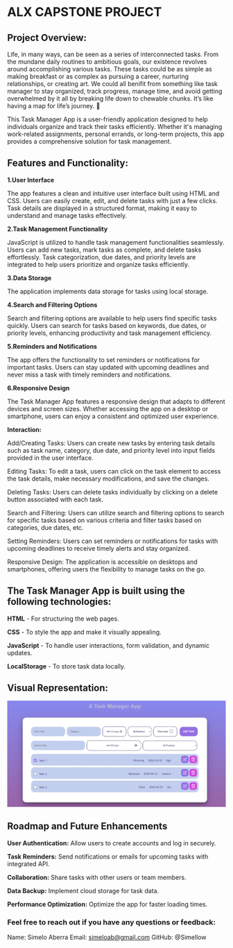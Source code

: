 # ALX CAPSTONE PROJECT


## Project Overview:

Life, in many ways, can be seen as a series of interconnected tasks. From the mundane daily routines to ambitious goals, our existence revolves around accomplishing various tasks. These tasks could be as simple as making breakfast or as complex as pursuing a career, nurturing relationships, or creating art. We could all benifit from something like task manager to stay organized, track progress, manage time, and avoid getting overwhelmed by it all by breaking life down to chewable chunks. It’s like having a map for life’s journey. 🌟

This Task Manager App is a user-friendly application designed to help individuals organize and track their tasks efficiently. Whether it's managing work-related assignments, personal errands, or long-term projects, this app provides a comprehensive solution for task management.


## Features and Functionality:

**1.User Interface**

The app features a clean and intuitive user interface built using HTML and CSS.
Users can easily create, edit, and delete tasks with just a few clicks.
Task details are displayed in a structured format, making it easy to understand and manage tasks effectively.

**2.Task Management Functionality**

JavaScript is utilized to handle task management functionalities seamlessly.
Users can add new tasks, mark tasks as complete, and delete tasks effortlessly.
Task categorization, due dates, and priority levels are integrated to help users prioritize and organize tasks efficiently.

**3.Data Storage**

The application implements data storage for tasks using local storage. 

**4.Search and Filtering Options**

Search and filtering options are available to help users find specific tasks quickly.
Users can search for tasks based on keywords, due dates, or priority levels, enhancing productivity and task management efficiency.

**5.Reminders and Notifications**

The app offers the functionality to set reminders or notifications for important tasks.
Users can stay updated with upcoming deadlines and never miss a task with timely reminders and notifications.

**6.Responsive Design**

The Task Manager App features a responsive design that adapts to different devices and screen sizes.
Whether accessing the app on a desktop or smartphone, users can enjoy a consistent and optimized user experience.


**Interaction:**

Add/Creating Tasks: Users can create new tasks by entering task details such as task name, category, due date, and priority level into input fields provided in the user interface.

Editing Tasks: To edit a task, users can click on the task element to access the task details, make necessary modifications, and save the changes.

Deleting Tasks: Users can delete tasks individually by clicking on a delete button associated with each task.

Search and Filtering: Users can utilize search and filtering options to search for specific tasks based on various criteria and filter tasks based on categories, due dates, etc.

Setting Reminders: Users can set reminders or notifications for tasks with upcoming deadlines to receive timely alerts and stay organized.

Responsive Design: The application is accessible on desktops and smartphones, offering users the flexibility to manage tasks on the go.


## The Task Manager App is built using the following technologies:

**HTML** - For structuring the web pages.

**CSS** - To style the app and make it visually appealing.

**JavaScript** - To handle user interactions, form validation, and dynamic updates.

**LocalStorage** - To store task data locally.


## Visual Representation:

![Task Manager Pic](images/Task%20Manager.jpg)



## Roadmap and Future Enhancements

**User Authentication:** Allow users to create accounts and log in securely.

**Task Reminders:** Send notifications or emails for upcoming tasks with integrated API.

**Collaboration:** Share tasks with other users or team members.

**Data Backup:** Implement cloud storage for task data.

**Performance Optimization:** Optimize the app for faster loading times.




### Feel free to reach out if you have any questions or feedback:

Name: Simelo Aberra
Email: simeloab@gmail.com
GitHub: @Simellow
